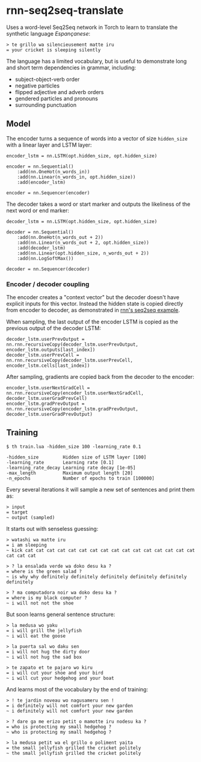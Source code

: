 # rnn-seq2seq-translate

Uses a word-level Seq2Seq network in Torch to learn to translate the synthetic language *Espançanese*:

```
> te grillo wa silencieusement matte iru
= your cricket is sleeping silently
```

The language has a limited vocabulary, but is useful to demonstrate long and short term dependencies in grammar, including:

* subject-object-verb order
* negative particles
* flipped adjective and adverb orders
* gendered particles and pronouns
* surrounding punctuation

## Model

The encoder turns a sequence of words into a vector of size `hidden_size` with a linear layer and LSTM layer:

```
encoder_lstm = nn.LSTM(opt.hidden_size, opt.hidden_size)

encoder = nn.Sequential()
    :add(nn.OneHot(n_words_in))
    :add(nn.Linear(n_words_in, opt.hidden_size))
    :add(encoder_lstm)

encoder = nn.Sequencer(encoder)
```

The decoder takes a word or start marker and outputs the likeliness of the next word or end marker:

```
decoder_lstm = nn.LSTM(opt.hidden_size, opt.hidden_size)

decoder = nn.Sequential()
    :add(nn.OneHot(n_words_out + 2))
    :add(nn.Linear(n_words_out + 2, opt.hidden_size))
    :add(decoder_lstm)
    :add(nn.Linear(opt.hidden_size, n_words_out + 2))
    :add(nn.LogSoftMax())

decoder = nn.Sequencer(decoder)
```

### Encoder / decoder coupling

The encoder creates a "context vector" but the decoder doesn't have explicit inputs for this vector. Instead the hidden state is copied directly from encoder to decoder, as demonstrated in [rnn's seq2seq example](https://github.com/Element-Research/rnn/blob/master/examples/encoder-decoder-coupling.lua).

When sampling, the last output of the encoder LSTM is copied as the previous output of the decoder LSTM:

```
decoder_lstm.userPrevOutput = nn.rnn.recursiveCopy(decoder_lstm.userPrevOutput, encoder_lstm.outputs[last_index])
decoder_lstm.userPrevCell = nn.rnn.recursiveCopy(decoder_lstm.userPrevCell, encoder_lstm.cells[last_index])
```

After sampling, gradients are copied back from the decoder to the encoder:

```
encoder_lstm.userNextGradCell = nn.rnn.recursiveCopy(encoder_lstm.userNextGradCell, decoder_lstm.userGradPrevCell)
encoder_lstm.gradPrevOutput = nn.rnn.recursiveCopy(encoder_lstm.gradPrevOutput, decoder_lstm.userGradPrevOutput)
```


## Training

```
$ th train.lua -hidden_size 100 -learning_rate 0.1

-hidden_size         Hidden size of LSTM layer [100]
-learning_rate       Learning rate [0.1]
-learning_rate_decay Learning rate decay [1e-05]
-max_length          Maximum output length [20]
-n_epochs            Number of epochs to train [100000]
```

Every several iterations it will sample a new set of sentences and print them as:

```
> input
= target
~ output (sampled)
```

It starts out with senseless guessing:

```
> watashi wa matte iru
= i am sleeping
~ kick cat cat cat cat cat cat cat cat cat cat cat cat cat cat cat cat cat cat cat

> ? la ensalada verde wa doko desu ka ?
= where is the green salad ?
~ is why why definitely definitely definitely definitely definitely definitely 

> ? ma computadora noir wa doko desu ka ?
= where is my black computer ?
~ i will not not the shoe
```

But soon learns general sentence structure:

```
> la medusa wo yaku
= i will grill the jellyfish
~ i will eat the goose

> la puerta sal wo daku sen
= i will not hug the dirty door
~ i will not hug the sad box

> te zapato et te pajaro wo kiru
= i will cut your shoe and your bird
~ i will cut your hedgehog and your boat
```

And learns most of the vocabulary by the end of training:

```
> ! te jardin noveau wo nagusameru sen !
= i definitely will not comfort your new garden
~ i definitely will not comfort your new garden

> ? dare ga me erizo petit o mamotte iru nodesu ka ?
= who is protecting my small hedgehog ?
~ who is protecting my small hedgehog ?

> la medusa petit wa el grillo o poliment yaita
= the small jellyfish grilled the cricket politely
~ the small jellyfish grilled the cricket politely
```